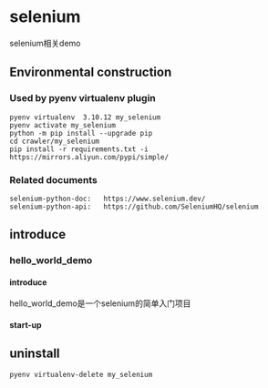 # selenium

selenium相关demo

## Environmental construction

### Used by pyenv virtualenv plugin

    pyenv virtualenv  3.10.12 my_selenium 
    pyenv activate my_selenium
    python -m pip install --upgrade pip
    cd crawler/my_selenium
    pip install -r requirements.txt -i https://mirrors.aliyun.com/pypi/simple/

### Related documents

    selenium-python-doc:   https://www.selenium.dev/
    selenium-python-api:   https://github.com/SeleniumHQ/selenium

## introduce

### hello_world_demo

#### introduce

hello_world_demo是一个selenium的简单入门项目

#### start-up

## uninstall

    pyenv virtualenv-delete my_selenium
